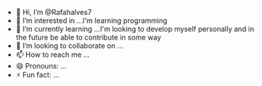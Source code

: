 - 👋 Hi, I’m @Rafahalves7 
- 👀 I’m interested in ...I'm learning programming 
- 🌱 I’m currently learning ...I'm looking to develop myself personally and in the future be able to contribute in some way
- 💞️ I’m looking to collaborate on ...
- 📫 How to reach me ...
- 😄 Pronouns: ...
- ⚡ Fun fact: ...

<!---
Rafahalves7/Rafahalves7 is a ✨ special ✨ repository because its `README.md` (this file) appears on your GitHub profile.
You can click the Preview link to take a look at your changes.
--->
